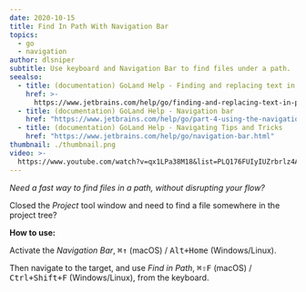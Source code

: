 ```yaml
---
date: 2020-10-15
title: Find In Path With Navigation Bar
topics:
  - go
  - navigation
author: dlsniper
subtitle: Use keyboard and Navigation Bar to find files under a path.
seealso:
  - title: (documentation) GoLand Help - Finding and replacing text in a project
    href: >-
      https://www.jetbrains.com/help/go/finding-and-replacing-text-in-project.html
  - title: (documentation) GoLand Help - Navigation bar
    href: "https://www.jetbrains.com/help/go/part-4-using-the-navigation-bar.html"
  - title: (documentation) GoLand Help - Navigating Tips and Tricks
    href: "https://www.jetbrains.com/help/go/navigation-bar.html"
thumbnail: ./thumbnail.png
video: >-
  https://www.youtube.com/watch?v=qx1LPa38M18&list=PLQ176FUIyIUZrbrlz4AY1V8VzBJKZyVlW&index=71
---
```


_Need a fast way to find files in a path, without disrupting your flow?_

Closed the _Project_ tool window and need to find a file somewhere in the project tree?

**How to use:**

Activate the _Navigation Bar_, <kbd>⌘↑</kbd> (macOS) / <kbd>Alt+Home</kbd> (Windows/Linux).

Then navigate to the target, and use _Find in Path_, <kbd>⌘⇧F</kbd> (macOS) / <kbd>Ctrl+Shift+F</kbd> (Windows/Linux), from the keyboard.
